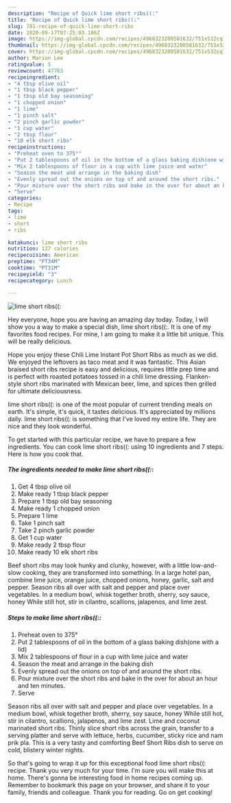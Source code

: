 ```yaml
---
description: "Recipe of Quick lime short ribs((:"
title: "Recipe of Quick lime short ribs((:"
slug: 781-recipe-of-quick-lime-short-ribs
date: 2020-09-17T07:25:03.186Z
image: https://img-global.cpcdn.com/recipes/4968323200581632/751x532cq70/lime-short-ribs-recipe-main-photo.jpg
thumbnail: https://img-global.cpcdn.com/recipes/4968323200581632/751x532cq70/lime-short-ribs-recipe-main-photo.jpg
cover: https://img-global.cpcdn.com/recipes/4968323200581632/751x532cq70/lime-short-ribs-recipe-main-photo.jpg
author: Marion Lee
ratingvalue: 5
reviewcount: 47763
recipeingredient:
- "4 tbsp olive oil"
- "1 tbsp black pepper"
- "1 tbsp old bay seasoning"
- "1 chopped onion"
- "1 lime"
- "1 pinch salt"
- "2 pinch garlic powder"
- "1 cup water"
- "2 tbsp flour"
- "10 elk short ribs"
recipeinstructions:
- "Preheat oven to 375°"
- "Put 2 tablespoons of oil in the bottom of a glass baking dish(one with a lid)"
- "Mix 2 tablespoons of flour in a cup with lime juice and water"
- "Season the meat and arrange in the baking dish"
- "Evenly spread out the onions on top of and around the short ribs."
- "Pour mixture over the short ribs and bake in the over for about an hour and ten minutes."
- "Serve"
categories:
- Recipe
tags:
- lime
- short
- ribs

katakunci: lime short ribs 
nutrition: 127 calories
recipecuisine: American
preptime: "PT34M"
cooktime: "PT31M"
recipeyield: "3"
recipecategory: Lunch

---
```



![lime short ribs((:](https://img-global.cpcdn.com/recipes/4968323200581632/751x532cq70/lime-short-ribs-recipe-main-photo.jpg)

Hey everyone, hope you are having an amazing day today. Today, I will show you a way to make a special dish, lime short ribs((:. It is one of my favorites food recipes. For mine, I am going to make it a little bit unique. This will be really delicious.

Hope you enjoy these Chili Lime Instant Pot Short Ribs as much as we did. We enjoyed the leftovers as taco meat and it was fantastic. This Asian braised short ribs recipe is easy and delicious, requires little prep time and is perfect with roasted potatoes tossed in a chili lime dressing. Flanken-style short ribs marinated with Mexican beer, lime, and spices then grilled for ultimate deliciousness.

lime short ribs((: is one of the most popular of current trending meals on earth. It's simple, it's quick, it tastes delicious. It's appreciated by millions daily. lime short ribs((: is something that I've loved my entire life. They are nice and they look wonderful.


To get started with this particular recipe, we have to prepare a few ingredients. You can cook lime short ribs((: using 10 ingredients and 7 steps. Here is how you cook that.

<!--inarticleads1-->

##### The ingredients needed to make lime short ribs((::

1. Get 4 tbsp olive oil
1. Make ready 1 tbsp black pepper
1. Prepare 1 tbsp old bay seasoning
1. Make ready 1 chopped onion
1. Prepare 1 lime
1. Take 1 pinch salt
1. Take 2 pinch garlic powder
1. Get 1 cup water
1. Make ready 2 tbsp flour
1. Make ready 10 elk short ribs


Beef short ribs may look hunky and clunky, however, with a little low-and-slow cooking, they are transformed into something. In a large hotel pan, combine lime juice, orange juice, chopped onions, honey, garlic, salt and pepper. Season ribs all over with salt and pepper and place over vegetables. In a medium bowl, whisk together broth, sherry, soy sauce, honey While still hot, stir in cilantro, scallions, jalapenos, and lime zest. 

<!--inarticleads2-->

##### Steps to make lime short ribs((::

1. Preheat oven to 375°
1. Put 2 tablespoons of oil in the bottom of a glass baking dish(one with a lid)
1. Mix 2 tablespoons of flour in a cup with lime juice and water
1. Season the meat and arrange in the baking dish
1. Evenly spread out the onions on top of and around the short ribs.
1. Pour mixture over the short ribs and bake in the over for about an hour and ten minutes.
1. Serve


Season ribs all over with salt and pepper and place over vegetables. In a medium bowl, whisk together broth, sherry, soy sauce, honey While still hot, stir in cilantro, scallions, jalapenos, and lime zest. Lime and coconut marinated short ribs. Thinly slice short ribs across the grain, transfer to a serving platter and serve with lettuce, herbs, cucumber, sticky rice and nam prik pla. This is a very tasty and comforting Beef Short Ribs dish to serve on cold, blistery winter nights. 

So that's going to wrap it up for this exceptional food lime short ribs((: recipe. Thank you very much for your time. I'm sure you will make this at home. There's gonna be interesting food in home recipes coming up. Remember to bookmark this page on your browser, and share it to your family, friends and colleague. Thank you for reading. Go on get cooking!
